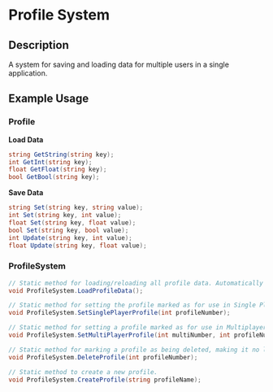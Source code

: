 # Profile System
## Description
A system for saving and loading data for multiple users in a single application.

## Example Usage
### Profile

**Load Data**

```csharp
string GetString(string key);
int GetInt(string key);
float GetFloat(string key);
bool GetBool(string key);
```

**Save Data**

```csharp
string Set(string key, string value);
int Set(string key, int value);
float Set(string key, float value);
bool Set(string key, bool value);
int Update(string key, int value);
float Update(string key, float value);
```

### ProfileSystem

```csharp
// Static method for loading/reloading all profile data. Automatically called at the start of the application.
void ProfileSystem.LoadProfileData();

// Static method for setting the profile marked as for use in Single Player.
void ProfileSystem.SetSinglePlayerProfile(int profileNumber);

// Static method for setting a profile marked as for use in Multiplayer.
void ProfileSystem.SetMultiPlayerProfile(int multiNumber, int profileNumber);

// Static method for marking a profile as being deleted, making it no longer possible to use for Single Player or Multiplayer.
void ProfileSystem.DeleteProfile(int profileNumber);

// Static method to create a new profile.
void ProfileSystem.CreateProfile(string profileName);
```